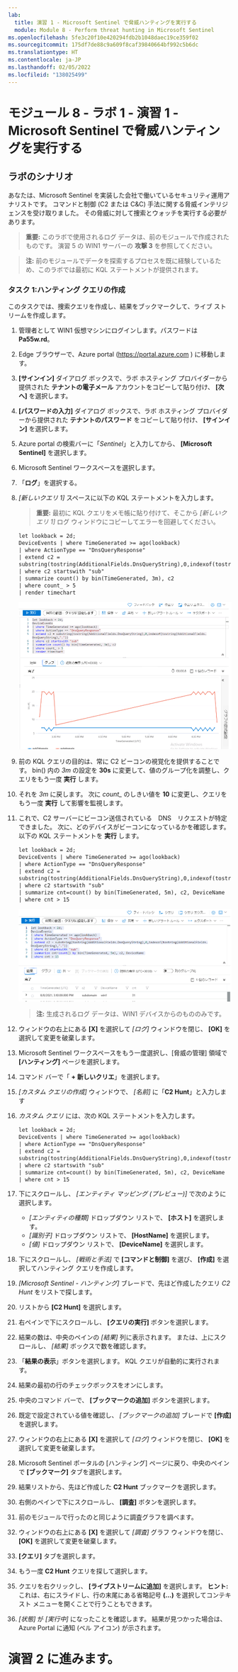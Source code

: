 ```yaml
---
lab:
  title: 演習 1 - Microsoft Sentinel で脅威ハンティングを実行する
  module: Module 8 - Perform threat hunting in Microsoft Sentinel
ms.openlocfilehash: 5fe3c20f10e420294fdb2b1048daec19ce359f02
ms.sourcegitcommit: 175df7de88c9a609f8caf39840664bf992c5b6dc
ms.translationtype: HT
ms.contentlocale: ja-JP
ms.lasthandoff: 02/05/2022
ms.locfileid: "138025499"
---
```

# <a name="module-8---lab-1---exercise-1---perform-threat-hunting-in-microsoft-sentinel"></a>モジュール 8 - ラボ 1 - 演習 1 - Microsoft Sentinel で脅威ハンティングを実行する

## <a name="lab-scenario"></a>ラボのシナリオ

あなたは、Microsoft Sentinel を実装した会社で働いているセキュリティ運用アナリストです。 コマンドと制御 (C2 または C&C) 手法に関する脅威インテリジェンスを受け取りました。 その脅威に対して捜索とウォッチを実行する必要があります。

>**重要:** このラボで使用されるログ データは、前のモジュールで作成されたものです。 演習 5 の WIN1 サーバーの **攻撃 3** を参照してください。

>**注:**  前のモジュールでデータを探索するプロセスを既に経験しているため、このラボでは最初に KQL ステートメントが提供されます。 


### <a name="task-1-create-a-hunting-query"></a>タスク 1:ハンティング クエリの作成

このタスクでは、捜索クエリを作成し、結果をブックマークして、ライブ ストリームを作成します。

1. 管理者として WIN1 仮想マシンにログインします。パスワードは **Pa55w.rd**。  

1. Edge ブラウザーで、Azure portal (https://portal.azure.com ) に移動します。

1. **[サインイン]** ダイアログ ボックスで、ラボ ホスティング プロバイダーから提供された **テナントの電子メール** アカウントをコピーして貼り付け、 **[次へ]** を選択します。

1. **[パスワードの入力]** ダイアログ ボックスで、ラボ ホスティング プロバイダーから提供された **テナントのパスワード** をコピーして貼り付け、 **[サインイン]** を選択します。

1. Azure portal の検索バーに「*Sentinel*」と入力してから、 **[Microsoft Sentinel]** を選択します。

1. Microsoft Sentinel ワークスペースを選択します。

1. 「**ログ**」を選択する。 

1. *[新しいクエリ 1]* スペースに以下の KQL ステートメントを入力します。

   >**重要:** 最初に KQL クエリをメモ帳に貼り付けて、そこから *[新しいクエリ 1]* ログ ウィンドウにコピーしてエラーを回避してください。

   ```KQL
   let lookback = 2d;
   DeviceEvents | where TimeGenerated >= ago(lookback) 
   | where ActionType == "DnsQueryResponse"
   | extend c2 = substring(tostring(AdditionalFields.DnsQueryString),0,indexof(tostring(AdditionalFields.DnsQueryString),"."))
   | where c2 startswith "sub"
   | summarize count() by bin(TimeGenerated, 3m), c2
   | where count_ > 5
   | render timechart 
   ```

   ![Screenshot](../Media/SC200_hunting1.png)

1. 前の KQL クエリの目的は、常に C2 ビーコンの視覚化を提供することです。 bin() 内の *3m* の設定を **30s** に変更して、値のグループ化を調整し、クエリをもう一度 **実行** します。

1. それを *3m* に戻します。 次に *count_* のしきい値を **10** に変更し、クエリをもう一度 **実行** して影響を監視します。

1. これで、C2 サーバーにビーコン送信されている　DNS　リクエストが特定できました。 次に、どのデバイスがビーコンになっているかを確認します。 以下の KQL ステートメントを **実行** します。

   ```KQL
   let lookback = 2d;
   DeviceEvents | where TimeGenerated >= ago(lookback) 
   | where ActionType == "DnsQueryResponse"
   | extend c2 = substring(tostring(AdditionalFields.DnsQueryString),0,indexof(tostring(AdditionalFields.DnsQueryString),".")) 
   | where c2 startswith "sub"
   | summarize cnt=count() by bin(TimeGenerated, 5m), c2, DeviceName
   | where cnt > 15
   ```

   ![Screenshot](../Media/SC200_hunting2.png)

   >**注:**  生成されるログ データは、WIN1 デバイスからのもののみです。

1. ウィンドウの右上にある **[X]** を選択して *[ログ]* ウィンドウを閉じ、 **[OK]** を選択して変更を破棄します。 

1. Microsoft Sentinel ワークスペースをもう一度選択し、[脅威の管理] 領域で **[ハンティング]** ページを選択します。

1. コマンド バーで「 **+ 新しいクリエ**」を選択します。

1. *[カスタム クエリの作成]* ウィンドウで、 *[名前]* に「**C2 Hunt**」と入力します

1. *カスタム クエリ* には、次の KQL ステートメントを入力します。

   ```KQL
   let lookback = 2d;
   DeviceEvents | where TimeGenerated >= ago(lookback) 
   | where ActionType == "DnsQueryResponse"
   | extend c2 = substring(tostring(AdditionalFields.DnsQueryString),0,indexof(tostring(AdditionalFields.DnsQueryString),"."))
   | where c2 startswith "sub"
   | summarize cnt=count() by bin(TimeGenerated, 5m), c2, DeviceName
   | where cnt > 15
   ```

1. 下にスクロールし、 *[エンティティ マッピング (プレビュー)]* で次のように選択します。

    - *[エンティティの種類]* ドロップダウン リストで、 **[ホスト]** を選択します。
    - *[識別子]* ドロップダウン リストで、 **[HostName]** を選択します。
    - *[値]* ドロップダウン リストで、 **[DeviceName]** を選択します。

1. 下にスクロールし、 *[戦術と手法]* で **[コマンドと制御]** を選び、 **[作成]** を選択してハンティング クエリを作成します。

1. *[Microsoft Sentinel - ハンティング]* ブレードで、先ほど作成したクエリ *C2 Hunt* をリストで探します。

1. リストから **[C2 Hunt]** を選択します。

1. 右ペインで下にスクロールし、 **[クエリの実行]** ボタンを選択します。

1. 結果の数は、中央のペインの *[結果]* 列に表示されます。 または、上にスクロールし、 *[結果]* ボックスで数を確認します。

1. 「**結果の表示**」ボタンを選択します。 KQL クエリが自動的に実行されます。

1. 結果の最初の行のチェックボックスをオンにします。 

1. 中央のコマンド バーで、 **[ブックマークの追加]** ボタンを選択します。

1. 既定で設定されている値を確認し、 *[ブックマークの追加]* ブレードで **[作成]** を選択します。

1. ウィンドウの右上にある **[X]** を選択して *[ログ]* ウィンドウを閉じ、 **[OK]** を選択して変更を破棄します。 

1. Microsoft Sentinel ポータルの [ハンティング] ページに戻り、中央のペインで **[ブックマーク]** タブを選択します。

1. 結果リストから、先ほど作成した **C2 Hunt** ブックマークを選択します。

1. 右側のペインで下にスクロールし、 **[調査]** ボタンを選択します。

1. 前のモジュールで行ったのと同じように調査グラフを調べます。

1. ウィンドウの右上にある **[X]** を選択して *[調査]* グラフ ウィンドウを閉じ、 **[OK]** を選択して変更を破棄します。 

1. **[クエリ]** タブを選択します。

1. もう一度 **C2 Hunt** クエリを探して選択します。

1. クエリを右クリックし、 **[ライブストリームに追加]** を選択します。 **ヒント:** これは、右にスライドし、行の末尾にある省略記号 **(...)** を選択してコンテキスト メニューを開くことで行うこともできます。

1. *[状態]* が *[実行中]* になったことを確認します。 結果が見つかった場合は、Azure Portal に通知 (ベル アイコン) が示されます。

# <a name="proceed-to-exercise-2"></a>演習 2 に進みます。
